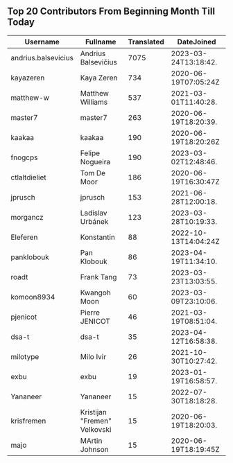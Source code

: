 ## Top 20 Contributors From Beginning Month Till Today ##
|Username|Fullname|Translated|DateJoined|
|--------|--------|----------|----------|
|andrius.balsevicius|Andrius Balsevičius|7075|2023-03-24T13:18:42.|
|kayazeren|Kaya Zeren|734|2020-06-19T07:05:24Z|
|matthew-w|Matthew Williams|537|2021-03-01T11:40:28.|
|master7|master7|263|2020-06-19T18:20:39.|
|kaakaa|kaakaa|190|2020-06-19T18:20:26Z|
|fnogcps|Felipe Nogueira|190|2023-03-02T12:48:46.|
|ctlaltdieliet|Tom De Moor|186|2020-06-19T16:30:47Z|
|jprusch|jprusch|153|2021-06-28T12:00:18.|
|morgancz|Ladislav Urbánek|123|2023-03-28T10:19:33.|
|Eleferen|Konstantin|88|2022-10-13T14:04:24Z|
|panklobouk|Pan Klobouk|86|2023-04-19T11:34:10.|
|roadt|Frank Tang|73|2023-03-23T13:03:55.|
|komoon8934|Kwangoh Moon|60|2023-03-09T23:10:06.|
|pjenicot|Pierre JENICOT|46|2021-03-19T08:51:04.|
|dsa-t|dsa-t|35|2023-04-12T16:58:38.|
|milotype|Milo Ivir|26|2021-10-30T10:27:42.|
|exbu|exbu|19|2023-01-19T16:58:57.|
|Yananeer|Yananeer|15|2022-07-30T18:18:28.|
|krisfremen|Kristijan "Fremen" Velkovski|15|2020-06-19T18:20:03.|
|majo|MArtin Johnson|15|2020-06-19T18:19:45Z|
